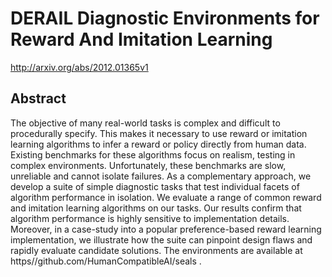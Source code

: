 # DERAIL Diagnostic Environments for Reward And Imitation Learning
http://arxiv.org/abs/2012.01365v1
## Abstract
The objective of many real-world tasks is complex and difficult to procedurally specify. This makes it necessary to use reward or imitation learning algorithms to infer a reward or policy directly from human data. Existing benchmarks for these algorithms focus on realism, testing in complex environments. Unfortunately, these benchmarks are slow, unreliable and cannot isolate failures. As a complementary approach, we develop a suite of simple diagnostic tasks that test individual facets of algorithm performance in isolation. We evaluate a range of common reward and imitation learning algorithms on our tasks. Our results confirm that algorithm performance is highly sensitive to implementation details. Moreover, in a case-study into a popular preference-based reward learning implementation, we illustrate how the suite can pinpoint design flaws and rapidly evaluate candidate solutions. The environments are available at https//github.com/HumanCompatibleAI/seals .